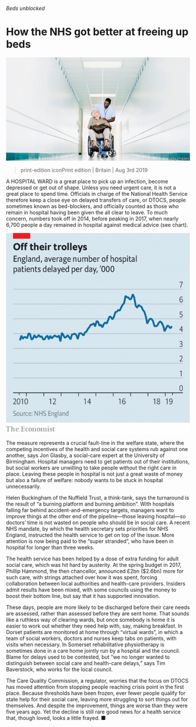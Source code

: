 ###### Beds unblocked

# How the NHS got better at freeing up beds 

![image](images/20190803_BRP005_1.jpg) 

> print-edition iconPrint edition | Britain | Aug 3rd 2019 

A HOSPITAL WARD is a great place to pick up an infection, become depressed or get out of shape. Unless you need urgent care, it is not a great place to spend time. Officials in charge of the National Health Service therefore keep a close eye on delayed transfers of care, or DTOCS, people sometimes known as bed-blockers, and officially counted as those who remain in hospital having been given the all clear to leave. To much concern, numbers took off in 2014, before peaking in 2017, when nearly 6,700 people a day remained in hospital against medical advice (see chart). 

![image](images/20190803_BRC504_0.png) 

The measure represents a crucial fault-line in the welfare state, where the competing incentives of the health and social care systems rub against one another, says Jon Glasby, a social-care expert at the University of Birmingham. Hospital managers need to get patients out of their institutions, but social workers are unwilling to take people without the right care in place. Leaving these people in hospital is not just a great waste of money but also a failure of welfare: nobody wants to be stuck in hospital unnecessarily. 

Helen Buckingham of the Nuffield Trust, a think-tank, says the turnaround is the result of “a burning platform and burning ambition”. With hospitals falling far behind accident-and-emergency targets, managers want to improve things at the other end of the pipeline—those leaving hospital—so doctors’ time is not wasted on people who should be in social care. A recent NHS mandate, by which the health secretary sets priorities for NHS England, instructed the health service to get on top of the issue. More attention is now being paid to the “super stranded”, who have been in hospital for longer than three weeks. 

The health service has been helped by a dose of extra funding for adult social care, which was hit hard by austerity. At the spring budget in 2017, Phillip Hammond, the then chancellor, announced £2bn ($2.6bn) more for such care, with strings attached over how it was spent, forcing collaboration between local authorities and health-care providers. Insiders admit results have been mixed, with some councils using the money to boost their bottom line, but say that it has supported innovation. 

These days, people are more likely to be discharged before their care needs are assessed, rather than assessed before they are sent home. That sounds like a ruthless way of clearing wards, but once somebody is home it is easier to work out whether they need help with, say, making breakfast. In Dorset patients are monitored at home through “virtual wards”, in which a team of social workers, doctors and nurses keep tabs on patients, with visits when necessary. In Somerset rehabilitative physiotherapy is sometimes done in a care home jointly run by a hospital and the council. Blame for delays used to be contested, but “we no longer wanted to distinguish between social care and health-care delays,” says Tim Baverstock, who works for the local council. 

The Care Quality Commission, a regulator, worries that the focus on DTOCS has moved attention from stopping people reaching crisis point in the first place. Because thresholds have been frozen, ever fewer people qualify for state help for their social care, leaving more struggling to sort things out for themselves. And despite the improvement, things are worse than they were five years ago. Yet the decline is still rare good news for a health service that, though loved, looks a little frayed. ■ 

